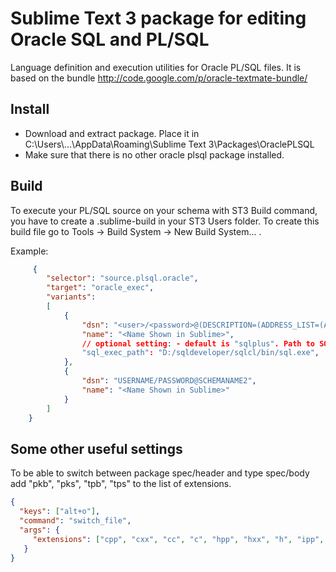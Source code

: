 # Sublime Text 3 package for editing Oracle SQL and PL/SQL

Language definition and execution utilities for Oracle PL/SQL files.
It is based on the bundle http://code.google.com/p/oracle-textmate-bundle/ 

## Install
- Download and extract package. Place it in C:\\Users\\...\\AppData\\Roaming\\Sublime Text 3\\Packages\\OraclePLSQL
- Make sure that there is no other oracle plsql package installed.

## Build
To execute your PL/SQL source on your schema with ST3 Build command, you have to create a .sublime-build in your ST3 Users folder.
To create this build file go to Tools -> Build System -> New Build System... .

Example:

```json
     {
        "selector": "source.plsql.oracle",
        "target": "oracle_exec",
        "variants":
        [
            {
                "dsn": "<user>/<password>@(DESCRIPTION=(ADDRESS_LIST=(ADDRESS=(PROTOCOL=TCP)(HOST=<host>)(PORT=1521)))(CONNECT_DATA=(SID=<sid>)))",
                "name": "<Name Shown in Sublime>",
                // optional setting: - default is "sqlplus". Path to SQLcl can be specified
                "sql_exec_path": "D:/sqldeveloper/sqlcl/bin/sql.exe",
            },
            {
                "dsn": "USERNAME/PASSWORD@SCHEMANAME2",
                "name": "<Name Shown in Sublime>"
            }
        ]
    }
```

## Some other useful settings
To be able to switch between package spec/header and type spec/body add "pkb", "pks", "tpb", "tps" to the list of extensions.

```json
{ 
  "keys": ["alt+o"], 
  "command": "switch_file", 
  "args": {
     "extensions": ["cpp", "cxx", "cc", "c", "hpp", "hxx", "h", "ipp", "inl", "m", "mm", "pkb", "pks", "tpb", "tps"]
   } 
}
```


